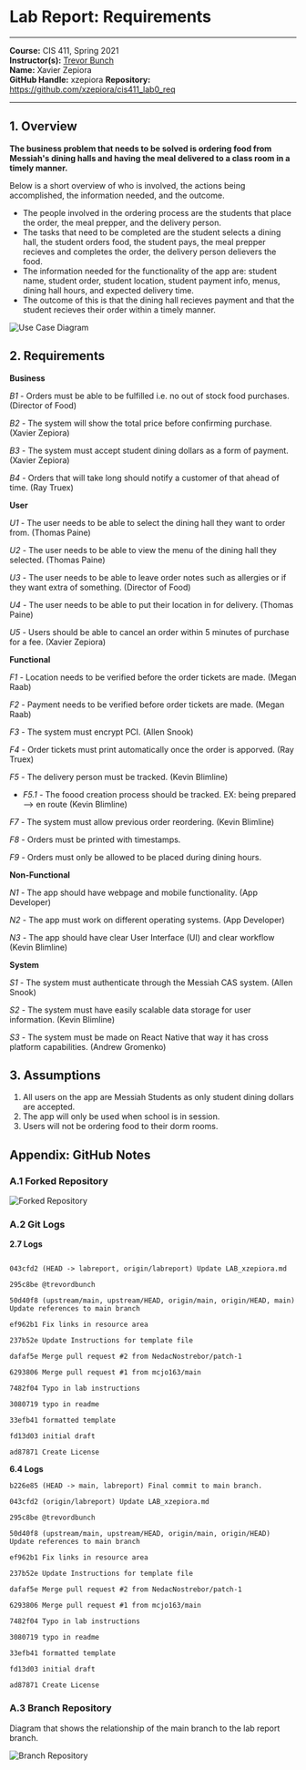 # Lab Report: Requirements
___
**Course:** CIS 411, Spring 2021  
**Instructor(s):** [Trevor Bunch](https://github.com/trevordbunch)  
**Name:** Xavier Zepiora  
**GitHub Handle:** xzepiora
**Repository:** https://github.com/xzepiora/cis411_lab0_req
___

## 1. Overview

**The business problem that needs to be solved is ordering food from Messiah's dining halls and having the meal delivered to a class room in a timely manner.**

Below is a short overview of who is involved, the actions being accomplished, the information needed, and the outcome.

- The people involved in the ordering process are the students that place the order, the meal prepper, and the delivery person. 
- The tasks that need to be completed are the student selects a dining hall, the student orders food, the student pays, the meal prepper recieves and completes the order, the delivery person delievers the food.
- The information needed for the functionality of the app are: student name, student order, student location, student payment info, menus, dining hall hours, and expected delivery time.
- The outcome of this is that the dining hall recieves payment and that the student recieves their order within a timely manner.


![Use Case Diagram](./Images/Use%20Case%20Diagram%20(1).jpg)

## 2. Requirements

**Business**

*B1* - Orders must be able to be fulfilled i.e. no out of stock food purchases. (Director of Food)

*B2* - The system will show the total price before confirming purchase. (Xavier Zepiora)

*B3* - The system must accept student dining dollars as a form of payment. (Xavier Zepiora) 

*B4* - Orders that will take long should notify a customer of that ahead of time. (Ray Truex)

**User**

*U1* - The user needs to be able to select the dining hall they want to order from. (Thomas Paine)

*U2* - The user needs to be able to view the menu of the dining hall they selected. (Thomas Paine)

*U3* - The user needs to be able to leave order notes such as allergies or if they want extra of something. (Director of Food)

*U4* - The user needs to be able to put their location in for delivery. (Thomas Paine)

*U5* - Users should be able to cancel an order within 5 minutes of purchase for a fee. (Xavier Zepiora)

**Functional**

*F1* - Location needs to be verified before the order tickets are made. (Megan Raab)

*F2* - Payment needs to be verified before order tickets are made. (Megan Raab)

*F3* - The system must encrypt PCI. (Allen Snook)

*F4* - Order tickets must print automatically once the order is apporved. (Ray Truex)

*F5* - The delivery person must be tracked. (Kevin Blimline)

- *F5.1* - The foood creation process should be tracked. EX: being prepared --> en route (Kevin Blimline)

*F7* - The system must allow previous order reordering. (Kevin Blimline)

*F8* - Orders must be printed with timestamps.

*F9* - Orders must only be allowed to be placed during dining hours.

**Non-Functional**

*N1* - The app should have webpage and mobile functionality. (App Developer)

*N2* - The app must work on different operating systems. (App Developer)

*N3* - The app should have clear User Interface (UI) and clear workflow (Kevin Blimline)

**System**

*S1* - The system must authenticate through the Messiah CAS system. (Allen Snook)

*S2* - The system must have easily scalable data storage for user information. (Kevin Blimline)

*S3* - The system must be made on React Native that way it has cross platform capabilities. (Andrew Gromenko)

## 3. Assumptions
1. All users on the app are Messiah Students as only student dining dollars are accepted.
2. The app will only be used when school is in session.
3. Users will not be ordering food to their dorm rooms.

## Appendix: GitHub Notes

### A.1 Forked Repository

![Forked Repository](./Images/Lab%20Requirements%20(3).jpg)

### A.2 Git Logs


**2.7 Logs**
```

043cfd2 (HEAD -> labreport, origin/labreport) Update LAB_xzepiora.md

295c8be @trevordbunch

50d40f8 (upstream/main, upstream/HEAD, origin/main, origin/HEAD, main) Update references to main branch

ef962b1 Fix links in resource area

237b52e Update Instructions for template file

dafaf5e Merge pull request #2 from NedacNostrebor/patch-1

6293806 Merge pull request #1 from mcjo163/main

7482f04 Typo in lab instructions

3080719 typo in readme

33efb41 formatted template

fd13d03 initial draft

ad87871 Create License

```


**6.4 Logs**

```
b226e85 (HEAD -> main, labreport) Final commit to main branch.

043cfd2 (origin/labreport) Update LAB_xzepiora.md

295c8be @trevordbunch

50d40f8 (upstream/main, upstream/HEAD, origin/main, origin/HEAD) Update references to main branch

ef962b1 Fix links in resource area

237b52e Update Instructions for template file

dafaf5e Merge pull request #2 from NedacNostrebor/patch-1

6293806 Merge pull request #1 from mcjo163/main

7482f04 Typo in lab instructions

3080719 typo in readme

33efb41 formatted template

fd13d03 initial draft

ad87871 Create License
```
### A.3 Branch Repository
Diagram that shows the relationship of the main branch to the lab report branch.

![Branch Repository](./Images/Branch%20Making.jpg)

